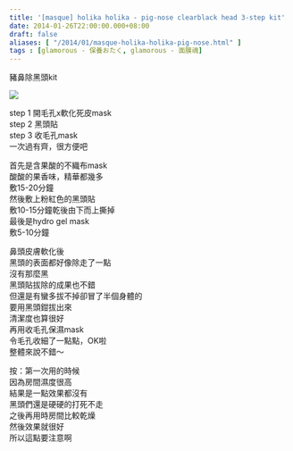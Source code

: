 ```yaml
---
title: '[masque] holika holika - pig-nose clearblack head 3-step kit'
date: 2014-01-26T22:00:00.000+08:00
draft: false
aliases: [ "/2014/01/masque-holika-holika-pig-nose.html" ]
tags : [glamorous - 保養おたく, glamorous - 面膜魂]
---
```


豬鼻除黑頭kit  

![](/images/holikanose.jpg)

step 1 開毛孔x軟化死皮mask  
step 2 黑頭貼  
step 3 收毛孔mask  
一次過有齊，很方便吧  
  
首先是含果酸的不織布mask  
酸酸的果香味，精華都幾多  
敷15-20分鐘  
然後敷上粉紅色的黑頭貼  
敷10-15分鐘乾後由下而上撕掉  
最後是hydro gel mask  
敷5-10分鐘

  

鼻頭皮膚軟化後  
黑頭的表面都好像除走了一點  
沒有那麼黑  
黑頭貼拔除的成果也不錯  
但還是有蠻多拔不掉卻冒了半個身體的  
要用黑頭鉗拔出來  
清潔度也算很好  
再用收毛孔保濕mask  
令毛孔收細了一點點，OK啦  
整體來說不錯～

  

  

按：第一次用的時候  
因為房間濕度很高  
結果是一點效果都沒有  
黑頭們還是硬硬的打死不走  
之後再用時房間比較乾燥  
然後效果就很好  
所以這點要注意啊

